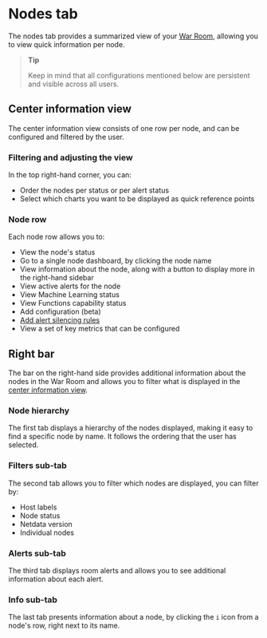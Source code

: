 # Nodes tab

The nodes tab provides a summarized view of your [War Room](https://github.com/netdata/netdata/blob/master/docs/cloud/manage/organize-your-infrastrucutre-invite-your-team.md#netdata-cloud-war-rooms), allowing you to view quick information per node.

> **Tip**  
>
> Keep in mind that all configurations mentioned below are persistent and visible across all users.

## Center information view

The center information view consists of one row per node, and can be configured and filtered by the user.

### Filtering and adjusting the view

In the top right-hand corner, you can:

- Order the nodes per status or per alert status
- Select which charts you want to be displayed as quick reference points

### Node row

Each node row allows you to:

- View the node's status
- Go to a single node dashboard, by clicking the node name
- View information about the node, along with a button to display more in the right-hand sidebar
- View active alerts for the node
- View Machine Learning status
- View Functions capability status
- Add configuration (beta)
- [Add alert silencing rules](https://github.com/netdata/netdata/blob/master/docs/cloud/alerts-notifications/manage-alert-notification-silencing-rules.md)
- View a set of key metrics that can be configured

## Right bar

The bar on the right-hand side provides additional information about the nodes in the War Room and allows you to filter what is displayed in the [center information view](#center-information-view).

### Node hierarchy

The first tab displays a hierarchy of the nodes displayed, making it easy to find a specific node by name. It follows the ordering that the user has selected.

### Filters sub-tab

The second tab allows you to filter which nodes are displayed, you can filter by:

- Host labels
- Node status
- Netdata version
- Individual nodes

### Alerts sub-tab

The third tab displays room alerts and allows you to see additional information about each alert.

### Info sub-tab

The last tab presents information about a node, by clicking the `i` icon from a node's row, right next to its name.
